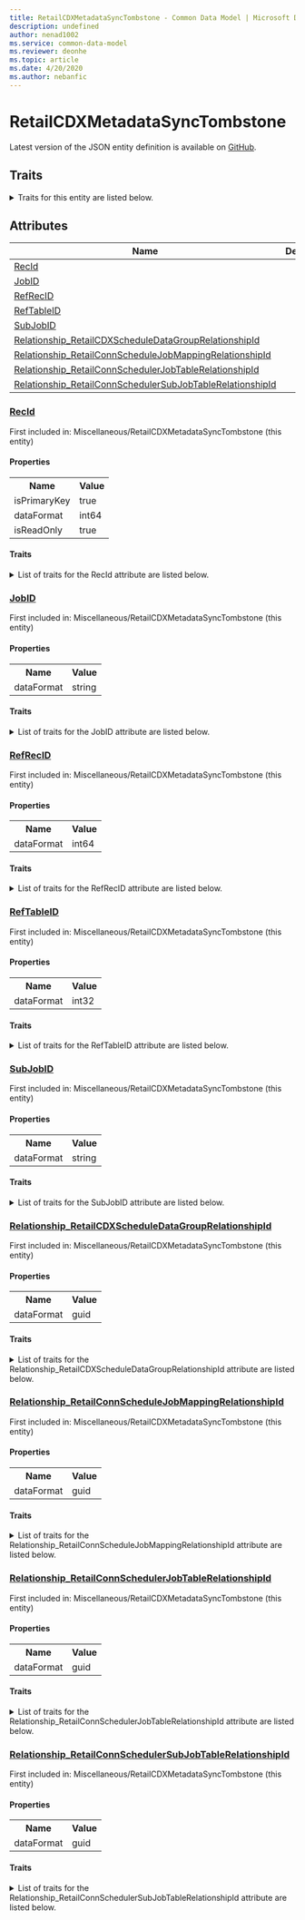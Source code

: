 ```yaml
---
title: RetailCDXMetadataSyncTombstone - Common Data Model | Microsoft Docs
description: undefined
author: nenad1002
ms.service: common-data-model
ms.reviewer: deonhe
ms.topic: article
ms.date: 4/20/2020
ms.author: nebanfic
---
```


# RetailCDXMetadataSyncTombstone

  
 Latest version of the JSON entity definition is available on <a href="https://github.com/Microsoft/CDM/tree/master/schemaDocuments/core/operationsCommon/Tables/Commerce/Retail/Miscellaneous/RetailCDXMetadataSyncTombstone.cdm.json" target="_blank">GitHub</a>.  

## Traits

<details>
<summary>Traits for this entity are listed below.  
</summary>

**is.identifiedBy**  
  names a specifc identity attribute to use with an entity  <table><tr><th>Parameter</th><th>Value</th><th>Data type</th><th>Explanation</th></tr><tr><td>attribute</td><td>[RetailCDXMetadataSyncTombstone/(resolvedAttributes)/RecId](#RecId)</td><td>attribute</td><td></td></tr></table>

**is.CDM.entityVersion**  
  <table><tr><th>Parameter</th><th>Value</th><th>Data type</th><th>Explanation</th></tr><tr><td>versionNumber</td><td>"1.0.0"</td><td>string</td><td>semantic version number of the entity</td></tr></table>

**is.application.releaseVersion**  
  <table><tr><th>Parameter</th><th>Value</th><th>Data type</th><th>Explanation</th></tr><tr><td>releaseVersion</td><td>"10.0.13.0"</td><td>string</td><td>semantic version number of the application introducing this entity</td></tr></table>

</details>

## Attributes

|Name|Description|First Included in Instance|
|---|---|---|
|[RecId](#RecId)||<a href="RetailCDXMetadataSyncTombstone.md" target="_blank">Miscellaneous/RetailCDXMetadataSyncTombstone</a>|
|[JobID](#JobID)||<a href="RetailCDXMetadataSyncTombstone.md" target="_blank">Miscellaneous/RetailCDXMetadataSyncTombstone</a>|
|[RefRecID](#RefRecID)||<a href="RetailCDXMetadataSyncTombstone.md" target="_blank">Miscellaneous/RetailCDXMetadataSyncTombstone</a>|
|[RefTableID](#RefTableID)||<a href="RetailCDXMetadataSyncTombstone.md" target="_blank">Miscellaneous/RetailCDXMetadataSyncTombstone</a>|
|[SubJobID](#SubJobID)||<a href="RetailCDXMetadataSyncTombstone.md" target="_blank">Miscellaneous/RetailCDXMetadataSyncTombstone</a>|
|[Relationship_RetailCDXScheduleDataGroupRelationshipId](#Relationship_RetailCDXScheduleDataGroupRelationshipId)||<a href="RetailCDXMetadataSyncTombstone.md" target="_blank">Miscellaneous/RetailCDXMetadataSyncTombstone</a>|
|[Relationship_RetailConnScheduleJobMappingRelationshipId](#Relationship_RetailConnScheduleJobMappingRelationshipId)||<a href="RetailCDXMetadataSyncTombstone.md" target="_blank">Miscellaneous/RetailCDXMetadataSyncTombstone</a>|
|[Relationship_RetailConnSchedulerJobTableRelationshipId](#Relationship_RetailConnSchedulerJobTableRelationshipId)||<a href="RetailCDXMetadataSyncTombstone.md" target="_blank">Miscellaneous/RetailCDXMetadataSyncTombstone</a>|
|[Relationship_RetailConnSchedulerSubJobTableRelationshipId](#Relationship_RetailConnSchedulerSubJobTableRelationshipId)||<a href="RetailCDXMetadataSyncTombstone.md" target="_blank">Miscellaneous/RetailCDXMetadataSyncTombstone</a>|

### <a href=#RecId name="RecId">RecId</a>

First included in: Miscellaneous/RetailCDXMetadataSyncTombstone (this entity)  

#### Properties

<table><tr><th>Name</th><th>Value</th></tr><tr><td>isPrimaryKey</td><td>true</td></tr><tr><td>dataFormat</td><td>int64</td></tr><tr><td>isReadOnly</td><td>true</td></tr></table>

#### Traits

<details>
<summary>List of traits for the RecId attribute are listed below.</summary>

**is.dataFormat.integer**  
**is.dataFormat.big**  
**is.identifiedBy**  
names a specifc identity attribute to use with an entity  <table><tr><th>Parameter</th><th>Value</th><th>Data type</th><th>Explanation</th></tr><tr><td>attribute</td><td>[RetailCDXMetadataSyncTombstone/(resolvedAttributes)/RecId](#RecId)</td><td>attribute</td><td></td></tr></table>

**is.readOnly**  
**is.dataFormat.integer**  
**is.dataFormat.big**  
</details>

### <a href=#JobID name="JobID">JobID</a>

First included in: Miscellaneous/RetailCDXMetadataSyncTombstone (this entity)  

#### Properties

<table><tr><th>Name</th><th>Value</th></tr><tr><td>dataFormat</td><td>string</td></tr></table>

#### Traits

<details>
<summary>List of traits for the JobID attribute are listed below.</summary>

**is.dataFormat.character**  
**is.dataFormat.big**  
**is.dataFormat.array**  
**is.dataFormat.character**  
**is.dataFormat.array**  
</details>

### <a href=#RefRecID name="RefRecID">RefRecID</a>

First included in: Miscellaneous/RetailCDXMetadataSyncTombstone (this entity)  

#### Properties

<table><tr><th>Name</th><th>Value</th></tr><tr><td>dataFormat</td><td>int64</td></tr></table>

#### Traits

<details>
<summary>List of traits for the RefRecID attribute are listed below.</summary>

**is.dataFormat.integer**  
**is.dataFormat.big**  
**is.dataFormat.integer**  
**is.dataFormat.big**  
</details>

### <a href=#RefTableID name="RefTableID">RefTableID</a>

First included in: Miscellaneous/RetailCDXMetadataSyncTombstone (this entity)  

#### Properties

<table><tr><th>Name</th><th>Value</th></tr><tr><td>dataFormat</td><td>int32</td></tr></table>

#### Traits

<details>
<summary>List of traits for the RefTableID attribute are listed below.</summary>

**is.dataFormat.integer**  
**is.dataFormat.integer**  
</details>

### <a href=#SubJobID name="SubJobID">SubJobID</a>

First included in: Miscellaneous/RetailCDXMetadataSyncTombstone (this entity)  

#### Properties

<table><tr><th>Name</th><th>Value</th></tr><tr><td>dataFormat</td><td>string</td></tr></table>

#### Traits

<details>
<summary>List of traits for the SubJobID attribute are listed below.</summary>

**is.dataFormat.character**  
**is.dataFormat.big**  
**is.dataFormat.array**  
**is.dataFormat.character**  
**is.dataFormat.array**  
</details>

### <a href=#Relationship_RetailCDXScheduleDataGroupRelationshipId name="Relationship_RetailCDXScheduleDataGroupRelationshipId">Relationship_RetailCDXScheduleDataGroupRelationshipId</a>

First included in: Miscellaneous/RetailCDXMetadataSyncTombstone (this entity)  

#### Properties

<table><tr><th>Name</th><th>Value</th></tr><tr><td>dataFormat</td><td>guid</td></tr></table>

#### Traits

<details>
<summary>List of traits for the Relationship_RetailCDXScheduleDataGroupRelationshipId attribute are listed below.</summary>

**is.dataFormat.character**  
**is.dataFormat.big**  
**is.dataFormat.array**  
**is.dataFormat.guid**  
**means.identity.entityId**  
**is.linkedEntity.identifier**  
Marks the attribute(s) that hold foreign key references to a linked (used as an attribute) entity. This attribute is added to the resolved entity to enumerate the referenced entities.  <table><tr><th>Parameter</th><th>Value</th><th>Data type</th><th>Explanation</th></tr><tr><td>entityReferences</td><td><table><tr><th>entityReference</th><th>attributeReference</th></tr><tr><td><a href="../Main/RetailCDXScheduleDataGroup.md" target="_blank">/core/operationsCommon/Tables/Commerce/Retail/Main/RetailCDXScheduleDataGroup.cdm.json/RetailCDXScheduleDataGroup</a></td><td><a href="../Main/RetailCDXScheduleDataGroup.md#RecId" target="_blank">RecId</a></td></tr></table></td><td>entity</td><td>a reference to the constant entity holding the list of entity references</td></tr></table>

**is.dataFormat.guid**  
**is.dataFormat.character**  
**is.dataFormat.array**  
</details>

### <a href=#Relationship_RetailConnScheduleJobMappingRelationshipId name="Relationship_RetailConnScheduleJobMappingRelationshipId">Relationship_RetailConnScheduleJobMappingRelationshipId</a>

First included in: Miscellaneous/RetailCDXMetadataSyncTombstone (this entity)  

#### Properties

<table><tr><th>Name</th><th>Value</th></tr><tr><td>dataFormat</td><td>guid</td></tr></table>

#### Traits

<details>
<summary>List of traits for the Relationship_RetailConnScheduleJobMappingRelationshipId attribute are listed below.</summary>

**is.dataFormat.character**  
**is.dataFormat.big**  
**is.dataFormat.array**  
**is.dataFormat.guid**  
**means.identity.entityId**  
**is.linkedEntity.identifier**  
Marks the attribute(s) that hold foreign key references to a linked (used as an attribute) entity. This attribute is added to the resolved entity to enumerate the referenced entities.  <table><tr><th>Parameter</th><th>Value</th><th>Data type</th><th>Explanation</th></tr><tr><td>entityReferences</td><td><table><tr><th>entityReference</th><th>attributeReference</th></tr><tr><td><a href="../Transaction/RetailConnScheduleJobMapping.md" target="_blank">/core/operationsCommon/Tables/Commerce/Retail/Transaction/RetailConnScheduleJobMapping.cdm.json/RetailConnScheduleJobMapping</a></td><td><a href="../Transaction/RetailConnScheduleJobMapping.md#RecId" target="_blank">RecId</a></td></tr></table></td><td>entity</td><td>a reference to the constant entity holding the list of entity references</td></tr></table>

**is.dataFormat.guid**  
**is.dataFormat.character**  
**is.dataFormat.array**  
</details>

### <a href=#Relationship_RetailConnSchedulerJobTableRelationshipId name="Relationship_RetailConnSchedulerJobTableRelationshipId">Relationship_RetailConnSchedulerJobTableRelationshipId</a>

First included in: Miscellaneous/RetailCDXMetadataSyncTombstone (this entity)  

#### Properties

<table><tr><th>Name</th><th>Value</th></tr><tr><td>dataFormat</td><td>guid</td></tr></table>

#### Traits

<details>
<summary>List of traits for the Relationship_RetailConnSchedulerJobTableRelationshipId attribute are listed below.</summary>

**is.dataFormat.character**  
**is.dataFormat.big**  
**is.dataFormat.array**  
**is.dataFormat.guid**  
**means.identity.entityId**  
**is.linkedEntity.identifier**  
Marks the attribute(s) that hold foreign key references to a linked (used as an attribute) entity. This attribute is added to the resolved entity to enumerate the referenced entities.  <table><tr><th>Parameter</th><th>Value</th><th>Data type</th><th>Explanation</th></tr><tr><td>entityReferences</td><td><table><tr><th>entityReference</th><th>attributeReference</th></tr><tr><td><a href="../Main/RetailConnSchedulerJobTable.md" target="_blank">/core/operationsCommon/Tables/Commerce/Retail/Main/RetailConnSchedulerJobTable.cdm.json/RetailConnSchedulerJobTable</a></td><td><a href="../Main/RetailConnSchedulerJobTable.md#RecId" target="_blank">RecId</a></td></tr></table></td><td>entity</td><td>a reference to the constant entity holding the list of entity references</td></tr></table>

**is.dataFormat.guid**  
**is.dataFormat.character**  
**is.dataFormat.array**  
</details>

### <a href=#Relationship_RetailConnSchedulerSubJobTableRelationshipId name="Relationship_RetailConnSchedulerSubJobTableRelationshipId">Relationship_RetailConnSchedulerSubJobTableRelationshipId</a>

First included in: Miscellaneous/RetailCDXMetadataSyncTombstone (this entity)  

#### Properties

<table><tr><th>Name</th><th>Value</th></tr><tr><td>dataFormat</td><td>guid</td></tr></table>

#### Traits

<details>
<summary>List of traits for the Relationship_RetailConnSchedulerSubJobTableRelationshipId attribute are listed below.</summary>

**is.dataFormat.character**  
**is.dataFormat.big**  
**is.dataFormat.array**  
**is.dataFormat.guid**  
**means.identity.entityId**  
**is.linkedEntity.identifier**  
Marks the attribute(s) that hold foreign key references to a linked (used as an attribute) entity. This attribute is added to the resolved entity to enumerate the referenced entities.  <table><tr><th>Parameter</th><th>Value</th><th>Data type</th><th>Explanation</th></tr><tr><td>entityReferences</td><td><table><tr><th>entityReference</th><th>attributeReference</th></tr><tr><td><a href="../Main/RetailConnSchedulerSubjobTable.md" target="_blank">/core/operationsCommon/Tables/Commerce/Retail/Main/RetailConnSchedulerSubjobTable.cdm.json/RetailConnSchedulerSubjobTable</a></td><td><a href="../Main/RetailConnSchedulerSubjobTable.md#RecId" target="_blank">RecId</a></td></tr></table></td><td>entity</td><td>a reference to the constant entity holding the list of entity references</td></tr></table>

**is.dataFormat.guid**  
**is.dataFormat.character**  
**is.dataFormat.array**  
</details>
